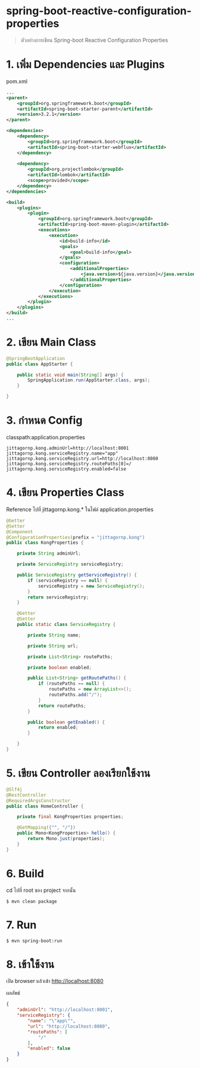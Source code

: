 # spring-boot-reactive-configuration-properties

> ตัวอย่างการเขียน Spring-boot Reactive Configuration Properties

# 1. เพิ่ม Dependencies และ Plugins

pom.xml 
``` xml
...
<parent>
    <groupId>org.springframework.boot</groupId>
    <artifactId>spring-boot-starter-parent</artifactId>
    <version>3.2.1</version>
</parent>

<dependencies>
    <dependency>
        <groupId>org.springframework.boot</groupId>
        <artifactId>spring-boot-starter-webflux</artifactId>
    </dependency>
    
    <dependency>
        <groupId>org.projectlombok</groupId>
        <artifactId>lombok</artifactId>
        <scope>provided</scope>
    </dependency>
</dependencies>

<build>
    <plugins>
        <plugin>
            <groupId>org.springframework.boot</groupId>
            <artifactId>spring-boot-maven-plugin</artifactId>
            <executions>        
                <execution>            
                    <id>build-info</id>            
                    <goals>                
                        <goal>build-info</goal>            
                    </goals>        
                    <configuration>                
                        <additionalProperties>                    
                            <java.version>${java.version}</java.version>                                   
                        </additionalProperties>            
                    </configuration>        
                </execution>    
            </executions>
        </plugin>
    </plugins>
</build>
...
```

# 2. เขียน Main Class 

``` java
@SpringBootApplication
public class AppStarter {

    public static void main(String[] args) {
        SpringApplication.run(AppStarter.class, args);
    }

}
```

# 3. กำหนด Config 
classpath:application.properties 
``` properties
jittagornp.kong.adminUrl=http://localhost:8001
jittagornp.kong.serviceRegistry.name="app"
jittagornp.kong.serviceRegistry.url=http://localhost:8080
jittagornp.kong.serviceRegistry.routePaths[0]=/
jittagornp.kong.serviceRegistry.enabled=false
```

# 4. เขียน Properties Class  
Reference ไปที่ jittagornp.kong.* ในไฟล์ application.properties 
```java
@Getter
@Setter
@Component
@ConfigurationProperties(prefix = "jittagornp.kong")
public class KongProperties {

    private String adminUrl;

    private ServiceRegistry serviceRegistry;

    public ServiceRegistry getServiceRegistry() {
        if (serviceRegistry == null) {
            serviceRegistry = new ServiceRegistry();
        }
        return serviceRegistry;
    }

    @Getter
    @Setter
    public static class ServiceRegistry {

        private String name;

        private String url;

        private List<String> routePaths;

        private boolean enabled;

        public List<String> getRoutePaths() {
            if (routePaths == null) {
                routePaths = new ArrayList<>();
                routePaths.add("/");
            }
            return routePaths;
        }

        public boolean getEnabled() {
            return enabled;
        }

    }
}
```

# 5. เขียน Controller ลองเรียกใช้งาน
```java
@Slf4j
@RestController
@RequiredArgsConstructor
public class HomeController {

    private final KongProperties properties;

    @GetMapping({"", "/"})
    public Mono<KongProperties> hello() {
        return Mono.just(properties);
    }
}
```

# 6. Build
cd ไปที่ root ของ project จากนั้น  
``` shell 
$ mvn clean package
```

# 7. Run 
``` shell 
$ mvn spring-boot:run
```

# 8. เข้าใช้งาน

เปิด browser แล้วเข้า [http://localhost:8080](http://localhost:8080)  
  
ผลลัพธ์
```json
{
    "adminUrl": "http://localhost:8001",
    "serviceRegistry": {
        "name": "\"app\"",
        "url": "http://localhost:8080",
        "routePaths": [
            "/"
        ],
        "enabled": false
    }
}
```
